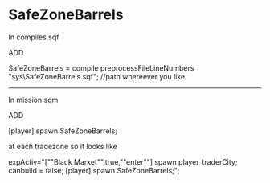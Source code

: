 SafeZoneBarrels
===============



In compiles.sqf

 ADD

SafeZoneBarrels =           compile preprocessFileLineNumbers "sys\SafeZoneBarrels.sqf"; //path whereever you like

___________________________________________________________________________________________________________________
In mission.sqm

ADD

[player] spawn SafeZoneBarrels;

at each tradezone so it looks like


expActiv="[""Black Market"",true,""enter""] spawn player_traderCity; canbuild = false; [player] spawn SafeZoneBarrels;";
